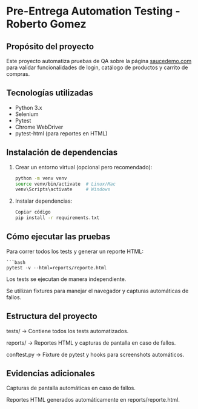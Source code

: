 # Pre-Entrega Automation Testing - Roberto Gomez

## Propósito del proyecto
Este proyecto automatiza pruebas de QA sobre la página [saucedemo.com](https://www.saucedemo.com/) para validar funcionalidades de login, catálogo de productos y carrito de compras.

## Tecnologías utilizadas
- Python 3.x
- Selenium
- Pytest
- Chrome WebDriver
- pytest-html (para reportes en HTML)

## Instalación de dependencias
1. Crear un entorno virtual (opcional pero recomendado):
    ```bash
   python -m venv venv
   source venv/bin/activate  # Linux/Mac
   venv\Scripts\activate     # Windows

2. Instalar dependencias:

    ```bash
    Copiar código
    pip install -r requirements.txt

## Cómo ejecutar las pruebas

Para correr todos los tests y generar un reporte HTML:

    ```bash
    pytest -v --html=reports/reporte.html


Los tests se ejecutan de manera independiente.

Se utilizan fixtures para manejar el navegador y capturas automáticas de fallos.

## Estructura del proyecto

tests/ → Contiene todos los tests automatizados.

reports/ → Reportes HTML y capturas de pantalla en caso de fallos.

conftest.py → Fixture de pytest y hooks para screenshots automáticos.

## Evidencias adicionales

Capturas de pantalla automáticas en caso de fallos.

Reportes HTML generados automáticamente en reports/reporte.html.

